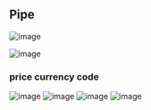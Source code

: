 <h2>Pipe</h2>

![image](https://github.com/user-attachments/assets/668f3026-61b2-4b63-bac4-fcdce24eadda)

![image](https://github.com/user-attachments/assets/7239dbab-a340-420a-a7ac-a6d4943c9bf2)

<h3>price currency code</h3>

![image](https://github.com/user-attachments/assets/c115d2f3-0689-4fec-8698-10d87ba06813)
![image](https://github.com/user-attachments/assets/ea78f77a-1f3e-403a-8937-d55488f27683)
![image](https://github.com/user-attachments/assets/87218429-c332-42f2-a802-cf5c9b4d1077)
![image](https://github.com/user-attachments/assets/ff37febe-45c6-47f6-8204-c9ec7bff7efc)
